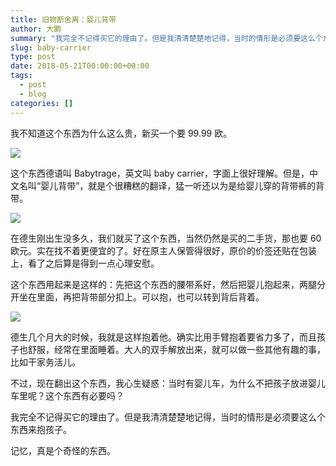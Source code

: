 ```yaml
---
title: 旧物断舍离：婴儿背带
author: 大鹏
summary: "我完全不记得买它的理由了。但是我清清楚楚地记得，当时的情形是必须要这么个东西来抱孩子。"
slug: baby-carrier
type: post
date: 2018-05-21T00:00:00+00:00
tags:
  - post
  - blog
categories: []
---
```



我不知道这个东西为什么这么贵，新买一个要 99.99 欧。

![](https://github.com/pzhaonet/keller/raw/master/figdapeng/i2018-05-21_1.jpg)

这个东西德语叫 Babytrage，英文叫 baby carrier，字面上很好理解。但是，中文名叫“婴儿背带”，就是个很糟糕的翻译，猛一听还以为是给婴儿穿的背带裤的背带。

![](https://github.com/pzhaonet/keller/raw/master/figdapeng/i2018-05-21_5.jpg)


在德生刚出生没多久，我们就买了这个东西，当然仍然是买的二手货，那也要 60 欧元。实在找不着更便宜的了。好在原主人保管得很好，原价的价签还贴在包装上，看了之后算是得到一点心理安慰。

这个东西用起来是这样的：先把这个东西的腰带系好，然后把婴儿抱起来，两腿分开坐在里面，再把背带部分扣上。可以抱，也可以转到背后背着。

![](https://github.com/pzhaonet/keller/raw/master/figdapeng/i2018-05-21_4.jpg)

德生几个月大的时候，我就是这样抱着他。确实比用手臂抱着要省力多了，而且孩子也舒服，经常在里面睡着。大人的双手解放出来，就可以做一些其他有趣的事，比如干家务活儿。

不过，现在翻出这个东西，我心生疑惑：当时有婴儿车，为什么不把孩子放进婴儿车里呢？这个东西有必要吗？

我完全不记得买它的理由了。但是我清清楚楚地记得，当时的情形是必须要这么个东西来抱孩子。

记忆，真是个奇怪的东西。